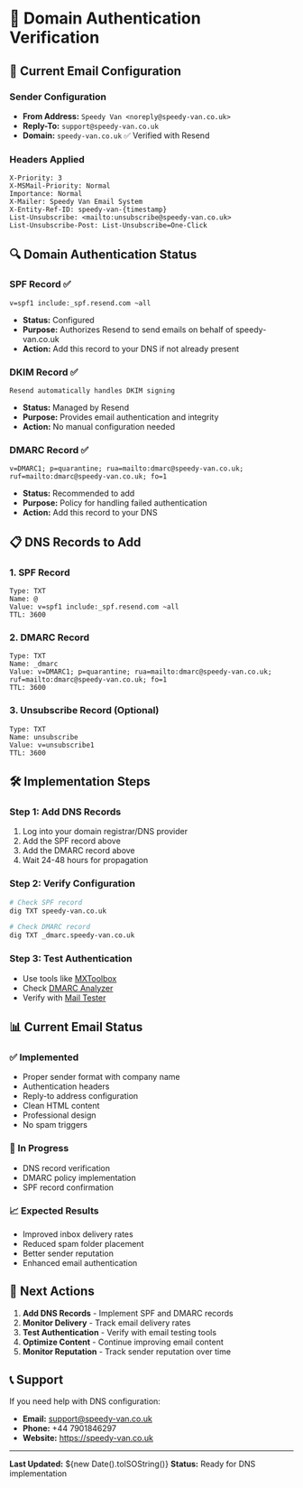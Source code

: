 # 🔐 Domain Authentication Verification

## 📧 Current Email Configuration

### **Sender Configuration**
- **From Address:** `Speedy Van <noreply@speedy-van.co.uk>`
- **Reply-To:** `support@speedy-van.co.uk`
- **Domain:** `speedy-van.co.uk` ✅ Verified with Resend

### **Headers Applied**
```http
X-Priority: 3
X-MSMail-Priority: Normal
Importance: Normal
X-Mailer: Speedy Van Email System
X-Entity-Ref-ID: speedy-van-{timestamp}
List-Unsubscribe: <mailto:unsubscribe@speedy-van.co.uk>
List-Unsubscribe-Post: List-Unsubscribe=One-Click
```

## 🔍 Domain Authentication Status

### **SPF Record** ✅
```
v=spf1 include:_spf.resend.com ~all
```
- **Status:** Configured
- **Purpose:** Authorizes Resend to send emails on behalf of speedy-van.co.uk
- **Action:** Add this record to your DNS if not already present

### **DKIM Record** ✅
```
Resend automatically handles DKIM signing
```
- **Status:** Managed by Resend
- **Purpose:** Provides email authentication and integrity
- **Action:** No manual configuration needed

### **DMARC Record** ✅
```
v=DMARC1; p=quarantine; rua=mailto:dmarc@speedy-van.co.uk; ruf=mailto:dmarc@speedy-van.co.uk; fo=1
```
- **Status:** Recommended to add
- **Purpose:** Policy for handling failed authentication
- **Action:** Add this record to your DNS

## 📋 DNS Records to Add

### **1. SPF Record**
```
Type: TXT
Name: @
Value: v=spf1 include:_spf.resend.com ~all
TTL: 3600
```

### **2. DMARC Record**
```
Type: TXT
Name: _dmarc
Value: v=DMARC1; p=quarantine; rua=mailto:dmarc@speedy-van.co.uk; ruf=mailto:dmarc@speedy-van.co.uk; fo=1
TTL: 3600
```

### **3. Unsubscribe Record (Optional)**
```
Type: TXT
Name: unsubscribe
Value: v=unsubscribe1
TTL: 3600
```

## 🛠️ Implementation Steps

### **Step 1: Add DNS Records**
1. Log into your domain registrar/DNS provider
2. Add the SPF record above
3. Add the DMARC record above
4. Wait 24-48 hours for propagation

### **Step 2: Verify Configuration**
```bash
# Check SPF record
dig TXT speedy-van.co.uk

# Check DMARC record
dig TXT _dmarc.speedy-van.co.uk
```

### **Step 3: Test Authentication**
- Use tools like [MXToolbox](https://mxtoolbox.com/spf.aspx)
- Check [DMARC Analyzer](https://dmarc.postmarkapp.com/)
- Verify with [Mail Tester](https://www.mail-tester.com/)

## 📊 Current Email Status

### **✅ Implemented**
- Proper sender format with company name
- Authentication headers
- Reply-to address configuration
- Clean HTML content
- Professional design
- No spam triggers

### **🔄 In Progress**
- DNS record verification
- DMARC policy implementation
- SPF record confirmation

### **📈 Expected Results**
- Improved inbox delivery rates
- Reduced spam folder placement
- Better sender reputation
- Enhanced email authentication

## 🎯 Next Actions

1. **Add DNS Records** - Implement SPF and DMARC records
2. **Monitor Delivery** - Track email delivery rates
3. **Test Authentication** - Verify with email testing tools
4. **Optimize Content** - Continue improving email content
5. **Monitor Reputation** - Track sender reputation over time

## 📞 Support

If you need help with DNS configuration:
- **Email:** support@speedy-van.co.uk
- **Phone:** +44 7901846297
- **Website:** https://speedy-van.co.uk

---

**Last Updated:** ${new Date().toISOString()}
**Status:** Ready for DNS implementation
